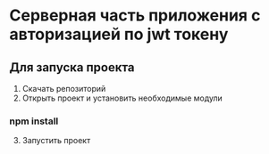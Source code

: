 # Серверная часть приложения с авторизацией по jwt токену

## Для запуска проекта
1. Скачать репозиторий
2. Открыть проект и установить необходимые модули  
### npm install
3. Запустить проект